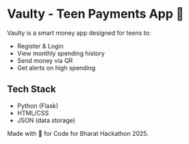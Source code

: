 # Vaulty - Teen Payments App 💸

Vaulty is a smart money app designed for teens to:
- Register & Login
- View monthly spending history
- Send money via QR
- Get alerts on high spending

## Tech Stack
- Python (Flask)
- HTML/CSS
- JSON (data storage)

Made with 💙 for Code for Bharat Hackathon 2025.
